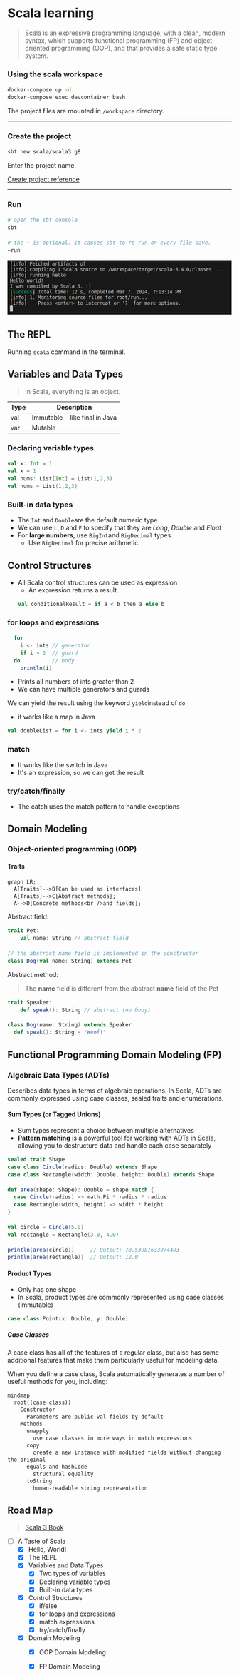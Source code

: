 # Scala learning
> Scala is an expressive programming language, with a clean, modern syntax, which supports functional programming (FP) and object-oriented programming (OOP), and that provides a safe static type system. 

### Using the scala workspace
~~~bash
docker-compose up -d
docker-compose exec devcontainer bash
~~~
The project files are mounted in `/workspace` directory.

---

### Create the project
~~~bash
sbt new scala/scala3.g8
~~~
Enter the project name.

[Create project reference](https://docs.scala-lang.org/getting-started/index.html)

---

### Run
~~~bash
# open the sbt console
sbt

# the ~ is optional. It causes sbt to re-run on every file save.
~run
~~~
![First execution](./docs/images/first_execution.png)

## The REPL
Running `scala` command in the terminal.

## Variables and Data Types
> In Scala, everything is an object.

| Type | Description |
| --- | --- |
| val | Immutable - like final in Java |
| var | Mutable |

### Declaring variable types
```scala
val x: Int = 1
val x = 1
val nums: List[Int] = List(1,2,3)
val nums = List(1,2,3)
```

### Built-in data types
- The `Int` and `Double`are the default numeric type
- We can use `L`, `D` and `F` to specify that they are _Long_, _Double_ and _Float_
- For **large numbers**, use `BigInt`and `BigDecimal` types
  - Use `BigDecimal` for precise arithmetic


## Control Structures
- All Scala control structures can be used as expression
  - An expression returns a result
  ```scala
  val conditionalResult = if a < b then a else b
  ```
### for loops and expressions
```scala
  for
    i <- ints // generator
    if i > 2  // guard
  do          // body
    println(i)
  ```
  - Prints all numbers of ints greater than 2
  - We can have multiple generators and guards

We can yield the result using the keyword `yield`instead of `do`
  - it works like a map in Java
```scala
val doubleList = for i <- ints yield i * 2
```

### match
- It works like the switch in Java
- It's an expression, so we can get the result

### try/catch/finally
- The catch uses the match pattern to handle exceptions

## Domain Modeling
### Object-oriented programming (OOP)
#### Traits
```mermaid
graph LR;
  A[Traits]-->B[Can be used as interfaces]
  A[Traits]-->C[Abstract methods];
  A-->D[Concrete methods<br />and fields];
```

Abstract field:
```scala
trait Pet:
    val name: String // abstract field

// the abstract name field is implemented in the constructor
class Dog(val name: String) extends Pet
```
Abstract method:
> The **name** field is different from the abstract **name** field of the Pet
```scala
trait Speaker:
    def speak(): String // abstract (no body)

class Dog(name: String) extends Speaker
  def speak(): String = "Woof!"
```

## Functional Programming Domain Modeling (FP)

### Algebraic Data Types (ADTs)
Describes data types in terms of algebraic operations. In Scala, ADTs are commonly expressed using case classes, sealed traits and enumerations.

#### Sum Types (or Tagged Unions)
- Sum types represent a choice between multiple alternatives
- **Pattern matching** is a powerful tool for working with ADTs in Scala, allowing you to destructure data and handle each case separately

```scala
sealed trait Shape
case class Circle(radius: Double) extends Shape
case class Rectangle(width: Double, height: Double) extends Shape

def area(shape: Shape): Double = shape match {
  case Circle(radius) => math.Pi * radius * radius
  case Rectangle(width, height) => width * height
}

val circle = Circle(5.0)
val rectangle = Rectangle(3.0, 4.0)

println(area(circle))     // Output: 78.53981633974483
println(area(rectangle))  // Output: 12.0
```

#### Product Types
- Only has one shape
- In Scala, product types are commonly represented using case classes (immutable)

```scala
case class Point(x: Double, y: Double)
```

##### Case Classes
A case class has all of the features of a regular class, but also has some additional features that make them particularly useful for modeling data.

When you define a case class, Scala automatically generates a number of useful methods for you, including:

```mermaid
mindmap
  root((case class))
    Constructor
      Parameters are public val fields by default
    Methods
      unapply
        use case classes in more ways in match expressions
      copy
        create a new instance with modified fields without changing the original
      equals and hashCode
        structural equality
      toString
        human-readable string representation
```


## Road Map
> [Scala 3 Book](https://docs.scala-lang.org/scala3/book/introduction.html)

- [ ] A Taste of Scala
  - [x] Hello, World!
  - [x] The REPL
  - [x] Variables and Data Types
    - [x] Two types of variables
    - [x] Declaring variable types
    - [x] Built-in data types
  - [x] Control Structures
    - [x] if/else
    - [x] for loops and expressions
    - [x] match expressions
    - [x] try/catch/finally
  - [x] Domain Modeling
    - [x] OOP Domain Modeling
    - [x] FP Domain Modeling

